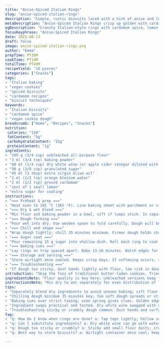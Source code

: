 ```yaml
---
title: "Anise-Spiced Italian Rings"
slug: "anise-spiced-italian-rings"
description: "Simple, rustic biscuits laced with a hint of anise and lemon zest. Flavored with white wine and olive oil, these small rings balance sweetness and spice. Substitutions like apple cider vinegar for wine and almond milk for liquid keep the structure intact and vegan-friendly. The dough is sticky but forgiving, shaped into thin loops that crisp up gently in the oven. Visual cues like golden edges and firm texture signal done. This recipe trades fennel for ground cardamom to add warmth, and swaps vanilla extract for orange blossom water, injecting fragrant complexity. A quick chill firms dough for shaping. Sugar coating caramelizes during baking, adding crunch. Ideal with espresso or herbal tea, these biscuits evoke classic Italian bakery treats with a personal twist."
metaDescription: "Anise-Spiced Italian Rings crisp up golden with cardamom warmth and lemon zest. Vegan-friendly swaps keep biscuit texture firm, sugar caramelizes for crunch."
ogDescription: "Crunchy Italian-style rings with cardamom spice, lemon zest, and sugar coat. Vegan tweaks keep dough tacky but workable; bake till aroma pops, edges glow."
focusKeyphrase: "Anise-Spiced Italian Rings"
date: 2025-08-13
draft: false
image: anise-spiced-italian-rings.png
author: "Emma"
prepTime: PT35M
cookTime: PT14M
totalTime: PT49M
recipeYield: "16 pieces"
categories: ["Snacks"]
tags:
- "Italian baking"
- "vegan cookies"
- "spiced biscuits"
- "cardamom recipes"
- "biscuit techniques"
keywords:
- "Italian biscuits"
- "cardamom spice"
- "vegan cookie dough"
breadcrumb: ["Home", "Recipes", "Snacks"]
nutrition: 
 calories: "110"
 fatContent: "5g"
 carbohydrateContent: "15g"
 proteinContent: "1g"
ingredients:
- "105 g (3/4 cup) unbleached all-purpose flour"
- "3 ml (3/4 tsp) baking powder"
- "60 ml (1/4 cup) dry white wine (or apple cider vinegar diluted with water)"
- "90 g (3/8 cup) granulated sugar"
- "45 ml (3 tbsp) extra virgin olive oil"
- "2 ml (1/2 tsp) orange blossom water"
- "2 ml (1/2 tsp) ground cardamom"
- "zest of 1 small lemon"
- "extra sugar for coating"
instructions:
- "=== Preheat & prep ==="
- "Heat oven to 185 °C (365 °F). Line baking sheet with parchment or silicone mat. Set aside."
- "=== Dry & wet blend ==="
- "Mix flour and baking powder in a bowl, sift if lumps stick. In separate bowl, stir wine with 75 g sugar until dissolved about 1-2 minutes. Add olive oil, orange blossom water, cardamom, and lemon zest. Stir well to combine — aromatic and bright."
- "=== Dough forming ==="
- "Pour wet into dry. Use wooden spoon to fold carefully. Dough will be a bit tacky but should gather into a firm ball — avoid overmixing; gluten develops toughness otherwise."
- "=== Chill and shape ==="
- "Wrap dough tightly; chill 35 minutes minimum. Firmer dough holds shape better, less sticky hands. Split dough into 16 equal chunks. Roll one on smooth surface to ~1 cm diameter, length ~20 cm. Link ends gently, no twisting, form a neat ring with a slight pinch to close."
- "=== Sugar coat ==="
- "Pour remaining 15 g sugar into shallow dish. Roll each ring to coat fully. The sugar caramelizes, giving crunch and sheen under oven heat."
- "=== Baking cues ==="
- "Lay rings on tray spaced apart. Bake 13-16 minutes. Watch edges for golden hue; bottoms should firm but not darken deeply. When taps sound hollow and tops spring back to touch, they're done. Let cool on tray; they crisp as they rest."
- "=== Storage and serving ==="
- "Store airtight once cooled. Keeps crisp days. If softening occurs, refresh in warm oven 2-3 minutes. Pair with espresso or herbal tea for ritual."
- "=== Troubleshooting ==="
- "If dough too sticky, dust hands lightly with flour, low risk in dough density here. Too crumbly? Add splash more wine or olive oil, little by little. Overbaked yields dry, so lean on visual and tactile clues over timer. Too flat? Ensure baking powder is fresh, do not skip chilling step."
introduction: "Skip the fuss of traditional butter-laden cookies. Tried to replicate the classic Italian anise biscuits but swapped in liquids that avoid eggs and dairy, still capturing that rustic chew and crackle. Anise essence is subtle here, replaced with cardamom for a warmer hit, trading vanilla for orange blossom water to brighten the perfumed notes. The dough is forgiving—a little sticky but manageable with a quick chill. Rolling long, thin ropes before linking into loops delivers crisp edges and crunchy sugar coatings. Watch the color more than the clock. These biscuits beckon mid-morning with tea or late afternoon when the kitchen smells all citrus and spice. Shaping is fiddly but satisfying; don’t rush this bit. The textural contrast from caramelized sugar and lemon zest keeps bites lively. Learned the hard way that underchilling makes shaping a mess. So now, I do the fridge wait religiously."
ingredientsNote: "Flour quality is key here; unbleached versions keep flavor clean and the crumb tender. Baking powder must be active — test with vinegar if unsure. Wine can be red or white; apple cider vinegar mixed with water mimics acidity and moisture if wine is unavailable or you want lower alcohol. Olive oil is non-negotiable for structure and mouthfeel; avoid mild-flavored oils or the dough tastes greasy or bland. Orange blossom water brings a citrus floral lift instead of vanilla’s warm sweetness; can swap for rose water but it’s stronger so adjust quantity. Ground cardamom replaces fennel for spice from root attempts during winter months—makes for a warmer finish while keeping the anise profile in subtly. Lemon zest adds necessary freshness and brightness cutting the sweet richness. Sugar coating is more than aesthetics — caramelizes and creates a fine crunch exterior that contrasts dough softness. If allergy or preference, superfine sugar or powdered options could be tested but won’t yield the same texture."
instructionsNote: "Mix dry to wet separately for even distribution of leavening and flavor. Folding wet into dry gently goes against usual vigorous mixing but here keeps gluten low and crumb tender. Dough texture is your guide — tacky but firm, packs into balls cleanly without too much stick. Resting in the fridge lets flour hydrate properly, firms dough for easier rolling and holding shape when baked. Rolls should be as uniform as possible; thickness affects baking time and texture profile. Join ends with a gentle pinch only — tight joins might crack or burst open during oven spring. Coating biscuits in sugar just before baking prevents sugar dissolving and helps caramel develop color. Keep an eye during baking; surface color and bounce back on touch trump set timers. Use your nose—biscuits emit a light citrus anise scent transitioning to toasted sugar as they near doneness. Cooling on pan is crucial; these keep shape best when direct contact cools them gradually. Tried cooling on racks but found quicker stiffening occurs on tray, retaining shape better. Store airtight away from humidity to maintain crunch; stale ones can be gently rewarmed."
tips:
- "Separately blend dry ingredients to avoid uneven baking; sift flour with baking powder, no lumps. Wet mix needs gentle stir not whisk for flavor layering; dissolving sugar in wine first helps moisture and sweetness distribute better. Stirring mix brings out scent; cardamom and orange blossom water release fragrance here — smells citrusy but warm. Folding wet into dry gently limits gluten — avoid tough crumb by undermixing. Dough texture sticky but holds together, slight tack is good signal; if too wet add flour cautiously."
- "Chilling dough minimum 35 minutes key; too soft dough spreads or sticks badly during shaping. Wrap tight to prevent drying out. Dough firms for control—roll smoothly on clean surface at uniform thickness about 1 cm, length 20 cm. Joining ends needs light pinch only; tight join risks cracking while baking. Remember dough warmth softens joins fast. Sugar coating last step just before baking; make sure hands dry or sugar melts too quick and gets clumpy. Roll each ring in sugar fully, creates crunchy glaze that darkens in oven. Don’t skip this or surface flattens dull."
- "Baking cues over strict timing; oven spring gives clues. Golden edges and firm bottoms signal close. Tap tests—knock top rings lightly, hollow sound means baked through. Touch bounce back signals interior texture. Oven temps vary; watch carefully past 13 min but under16 is safe window. Smell changes—aroma transitions from citrus spice to toasted sugar; nose works better than clock. Rely on these sensory signals. Cooling in pan important helps rings hold shape rather than racks where drafts cause cracks. They crisp up off heat but stay tender inside."
- "Ingredient swaps practical and tested. Dry white wine swapped with diluted apple cider vinegar keeps acidity & moisture; maintains rise & flavor balance vegan style. Olive oil critical for fat structure; mild oils dilute flavor, risk greasy texture. Orange blossom water replaces vanilla extract without heaviness; rose water alternative but halve quantity to avoid overpower. Cardamom warms and mimics anise sweetness subtle, don’t double dose or bitterness. Lemon zest adds fresh brightness; uniform fine zest avoid bitter pith. Sugar coating can use superfine if granulated too coarse, but caramelization texture differs slightly."
- "Troubleshooting sticky or crumbly dough common. Dust hands and surface with flour to manage tacky feel; keep adding flour small amounts avoids dry tough biscuit. If crumbly, add small splashes of wine or olive oil until dough holds together. Monitor dough temperature; warmth loosens dough elasticity. Overbaking dries biscuits, so watch visual texture, not just timer. Baking powder must be fresh; test fizz with vinegar if suspect. Skipping chill causes spread and misshapen rings. Uneven rolls make some crisp, others dense—uniform shape controls heat distribution."
faq:
- "q: How do I know when rings are done? a: Tap tops lightly; hollow sound means baked through. Look for edges golden; bottoms firm but not dark. Aroma changes from fresh citrus to caramel sugar. Touch top—bounce back not sticky or soft. Timer is guideline only."
- "q: Can I substitute ingredients? a: Dry white wine can go with water plus apple cider vinegar for acidity. Olive oil is key; cannot replace with mild vegetable oil or butter easily—changes texture. Orange blossom water swaps with rose water but reduce amount as rose is stronger. Cardamom replaces fennel or anise seeds well but less harsh flavor. Lemon zest best fresh. Sugar coating may use superfine but texture changes."
- "q: Dough too sticky or crumbly? a: Sticky add small flour dusts; crumbly add tiny olive oil or wine splash. Dough temp matters; cold firms dough, warm softens. Don’t overmix or you’ll get toughness. Chill time affects shape ability too. Rolling uniform thickness stops uneven bake and texture."
- "q: Best way to store biscuits? a: Airtight container once cool; keeps crisp days, humidity softens them. Refresh in warm oven 2-3 minutes to reclaim crunch. Can freeze baked rings if sealed. Avoid storing with heavy moisture or near strong odors as sugar surfaces absorb smells."

---
```

